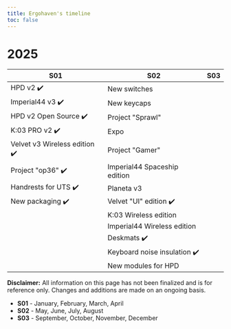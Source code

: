 ```yaml
---
title: Ergohaven's timeline
toc: false
---
```


# 2025

| **S01**                      | **S02**                      | **S03**                |
| ---------------------------- | ---------------------------- | ---------------------- |
| HPD v2 ✔️                    | New switches                 |                        |
| Imperial44 v3 ✔️             | New keycaps                  |                        |
| HPD v2 Open Source ✔️        | Project "Sprawl"             |                        |
| K:03 PRO v2 ✔️               | Expo                         |                        |
| Velvet v3 Wireless edition ✔️| Project "Gamer"              |                        |
| Project "op36" ✔️            | Imperial44 Spaceship edition |                        |
| Handrests for UTS ✔️         | Planeta v3                   |                        |
| New packaging  ✔️            | Velvet "UI" edition  ✔️      |                        |
|                              | K:03 Wireless edition        |                        |
|                              | Imperial44 Wireless edition  |                        |
|                              | Deskmats ✔️                  |                        |
|                              | Keyboard noise insulation ✔️ |                        |
|                              | New modules for HPD          |                        |

**Disclaimer:** All information on this page has not been finalized and is for reference only. Changes and additions are made on an ongoing basis.

- **S01** - January, February, March, April  
- **S02** - May, June, July, August  
- **S03** - September, October, November, December

